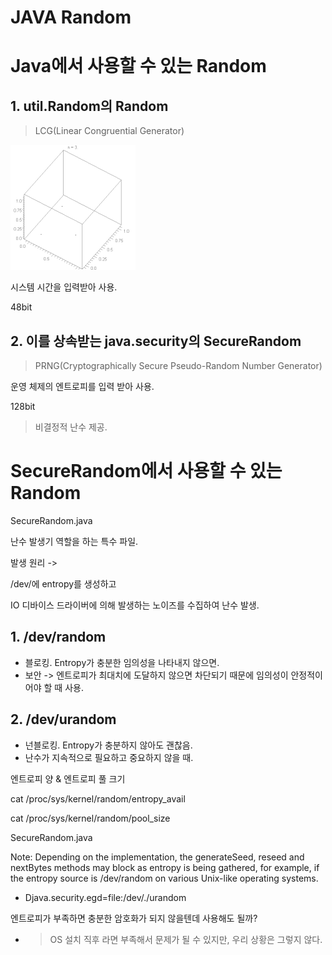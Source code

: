 # JAVA Random

# Java에서 사용할 수 있는 Random

## 1. util.Random의 Random

> LCG(Linear Congruential Generator)

![200px-Lcg_3d.gif](JAVA%20Random%2026fd8c810ccf43f782267df1083b3bdb/200px-Lcg_3d.gif)

시스템 시간을 입력받아 사용.

48bit

## 2. 이를 상속받는 java.security의 SecureRandom

> PRNG(Cryptographically Secure Pseudo-Random Number Generator)

운영 체제의 엔트로피를 입력 받아 사용.

128bit

> 비결정적 난수 제공.

# SecureRandom에서 사용할 수 있는 Random

SecureRandom.java

난수 발생기 역할을 하는 특수 파일.

발생 원리 ->

/dev/에 entropy를 생성하고

IO 디바이스 드라이버에 의해 발생하는 노이즈를 수집하여 난수 발생.

## 1. /dev/random

- 블로킹. Entropy가 충분한 임의성을 나타내지 않으면.
- 보안 -> 엔트로피가 최대치에 도달하지 않으면 차단되기 때문에 임의성이 안정적이어야 할 때 사용.

## 2. /dev/urandom

- 넌블로킹. Entropy가 충분하지 않아도 괜찮음.
- 난수가 지속적으로 필요하고 중요하지 않을 때.

엔트로피 양 & 엔트로피 풀 크기

cat /proc/sys/kernel/random/entropy_avail

cat /proc/sys/kernel/random/pool_size

SecureRandom.java

Note: Depending on the implementation, the generateSeed, reseed and nextBytes methods may block as entropy is being gathered, for example, if the entropy source is /dev/random on various Unix-like operating systems.

- Djava.security.egd=file:/dev/./urandom

엔트로피가 부족하면 충분한 암호화가 되지 않을텐데 사용해도 될까?

- > OS 설치 직후 라면 부족해서 문제가 될 수 있지만, 우리 상황은 그렇지 않다.